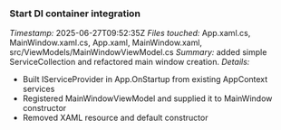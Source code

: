 ### Start DI container integration
*Timestamp:* 2025-06-27T09:52:35Z
*Files touched:* App.xaml.cs, MainWindow.xaml.cs, App.xaml, MainWindow.xaml, src/ViewModels/MainWindowViewModel.cs
*Summary:* added simple ServiceCollection and refactored main window creation.
*Details:*
- Built IServiceProvider in App.OnStartup from existing AppContext services
- Registered MainWindowViewModel and supplied it to MainWindow constructor
- Removed XAML resource and default constructor
